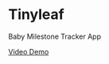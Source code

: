 # Tinyleaf

Baby Milestone Tracker App

[Video Demo](https://drive.google.com/file/d/1dseVmtspUj8W_QGuIHVvGWBCltYcXera/preview)
